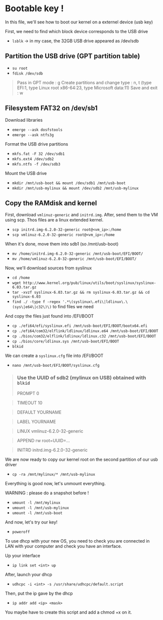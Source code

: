 # Bootable key !

In this file, we'll see how to boot our kernel on a externel device (usb key)

First, we need to find which block device corresponds to the USB drive
* `lsblk` -> in my case, the 32GB USB drive appeared as /dev/sdb

## Partition the USB drive (GPT partition table)
* `su root`
* `fdisk /dev/sdb`
> Pass in GPT mode : g
> Create partitions and change type : n, t (type EFI:1, type Linux root x86-64:23, type Microsoft data:11)
> Save and exit : w

## Filesystem FAT32 on /dev/sb1

Download libraries
* `emerge --ask dosfstools`
* `emerge --ask ntfs3g`

Format the USB drive partitions
* `mkfs.fat -F 32 /dev/sdb1`
* `mkfs.ext4 /dev/sdb2`
* `mkfs.ntfs -f /dev/sdb3`

Mount the USB drive 
* `mkdir /mnt/usb-boot && mount /dev/sdb1 /mnt/usb-boot`
* `mkdir /mnt/usb-mylinux && mount /dev/sdb2 /mnt/usb-mylinux`

## Copy the RAMdisk and kernel

First, download `vmlinuz-generic` and `initrd.img`. After, send them to the VM using scp. Thos files are a linux extended kernel.

* `scp initrd.img-6.2.0-32-generic root@<vm_ip>:/home`
* `scp vmlinuz-6.2.0-32-generic root@<vm_ip>:/home`

When it's done, move them into sdb1 (so /mnt/usb-boot)

* `mv /home/initrd.img-6.2.0-32-generic /mnt/usb-boot/EFI/BOOT/`
* `mv /home/vmlinuz-6.2.0-32-generic /mnt/usb-boot/EFI/BOOT/`

Now, we'll download sources from syslinux

* `cd /home`
* `wget http://www.kernel.org/pub/linux/utils/boot/syslinux/syslinux-6.03.tar.gz`
* `tar -xvzf syslinux-6.03.tar.gz && rm syslinux-6.03.tar.gz && cd syslinux-6.03`
* `find ./ -type f -regex '.*\(syslinux\.efi\|ldlinux\.\(sys\|e64\|c32\)\)` to find files we need

And copy the files just found into /EFI/BOOT

* `cp ./efi64/efi/syslinux.efi /mnt/usb-boot/EFI/BOOT/bootx64.efi`
* `cp ./efi64/com32/elflink/ldlinux/ldlinux.e64 /mnt/usb-boot/EFI/BOOT`
* `cp ./bios/com32/elflink/ldlinux/ldlinux.c32 /mnt/usb-boot/EFI/BOOT`
* `cp ./bios/core/ldlinux.sys /mnt/usb-boot/EFI/BOOT`
* `blkid`

We can create a `syslinux.cfg` file into /EFI/BOOT

* `nano /mnt/usb-boot/EFI/BOOT/syslinux.cfg`
> ### Use the UUID of sdb2 (mylinux on USB) obtained with `blkid`
> PROMPT 0

> TIMEOUT 10

> DEFAULT YOURNAME

> LABEL YOURNAME

>    LINUX vmlinuz-6.2.0-32-generic

>    APPEND rw root=UUID=...

>    INITRD initrd.img-6.2.0-32-generic

We are now ready to copy our kernel root on the second partition of our usb driver
* `cp -ra /mnt/mylinux/* /mnt/usb-mylinux`

Everything is good now, let's unmount everything.

WARNING : please do a snapshot before !

* `umount -l /mnt/mylinux`
* `umount -l /mnt/usb-mylinux`
* `umount -l /mnt/usb-boot`

And now, let's try our key! 

* `poweroff`

To use dhcp with your new OS, you need to check you are connected in LAN with your computer and check you have an interface.

Up your interface 
* `ip link set <int> up`

After, launch your dhcp

* `udhcpc -i <int> -s /usr/share/udhcpc/default.script`

Then, put the ip gave by the dhcp

* `ip addr add <ip> <mask>`

You maybe have to create this script and add a chmod +x on it.
